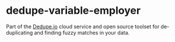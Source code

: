 # dedupe-variable-employer

Part of the [Dedupe.io](https://dedupe.io/) cloud service and open source toolset for de-duplicating and finding fuzzy matches in your data.
